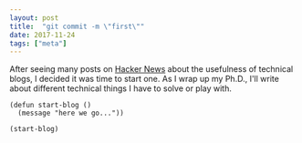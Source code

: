 ```yaml
---
layout: post
title:  "git commit -m \"first\""
date: 2017-11-24
tags: ["meta"]
---
```


After seeing many posts on [Hacker News](https://news.ycombinator.com)
about the usefulness of technical blogs, I decided it was time to
start one. As I wrap up my Ph.D., I'll write about different technical
things I have to solve or play with.

```elisp
(defun start-blog ()
  (message "here we go..."))

(start-blog)
```
